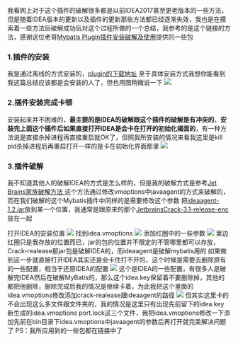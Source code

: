 我看网上对于这个插件的破解很多都是以前IDEA2017甚至更老版本的一些方法，但是随着IDEA版本的更新以及插件的更新那些方法都已经逐渐失效，我也是在摸索着一些方法后破解成功后对这个过程所做的一个总结，我参考的是这个链接的方法，感谢这位老哥[Mybatis Plugin插件安装破解及使用](https://blog.csdn.net/u011410529/article/details/54098067)提供的一些包

### 1.插件的安装
我是通过离线的方式安装的，[plugin的下载地址](https://github.com/LeeWiHong/WiHongNoteBook/blob/master/JAVA/%E3%80%90%E5%8D%95%E7%8B%AC%E5%8C%85%E3%80%91MyBatis%20V3.58.zip)
至于具体安装方式我想你能看到我这篇总结应该都是会安装的人了，但也用图稍微说一下
![](https://ws4.sinaimg.cn/large/006tNbRwgy1fvevovv6l9j318g110jwh.jpg)

### 2.插件安装完成卡顿
安装起来并不困难的，**最主要的是IDEA的破解跟这个插件的破解是有冲突的**，**安装完上面这个插件后如果直接打开IDEA是会卡在打开的初始化揭面的**，有一种方法说是直接杀掉进程再直接重启就OK了，但照我所安装的情况来看我这里是kill pid杀掉进程后再重启打开一样的是卡在初始化界面那里
![](https://ws4.sinaimg.cn/large/006tNbRwgy1fvevtewtmvj30zk0m8x2a.jpg)

### 3.插件破解
我不知道其他人的破解IDEA的方式是怎么样的，但是我的破解方式是参考[Jet Brains家族破解方法
](https://www.jianshu.com/p/f404994e2843)这个方法通过修改vmoptions中javaagent的方式来破解的，而在我们破解的这个Mybatis插件中同样的是需要修改这个参数
把[ideaagent-1.2.jar](https://github.com/LeeWiHong/WiHongNoteBook/blob/master/JAVA/jar%E5%8C%85/ideaagent-1.2.jar)放到某一个位置，我通常是跟原来的那个[JetbrainsCrack-3.1-release-enc](https://github.com/LeeWiHong/WiHongNoteBook/blob/master/JAVA/jar%E5%8C%85/JetbrainsCrack-3.1-release-enc.jar)放在一起

打开IDEA的安装位置
![](https://ws2.sinaimg.cn/large/006tNbRwgy1fvew7ghxdmj31eq0ogn8a.jpg)
找到idea.vmoptions
![](https://ws1.sinaimg.cn/large/006tNbRwgy1fvew93rvq1j31ee0o8ahr.jpg)
添加红圈中的一些参数
![](https://ws4.sinaimg.cn/large/006tNbRwgy1fvewae1ttxj310i0leaek.jpg)
里边红圈只是我存放的位置而已，jar的包的位置并不限定的不管哪里都可以存放，Crack-realease那jar包是破解IDEA的，而ideaagent是破解mybatis用的
如果做到这一步就直接打开IDEA其实还是会卡住打不开的，这个时候是需要去删除原有的一些配置，相当于还原IDEA的配置
![](https://ws2.sinaimg.cn/large/006tNbRwgy1fvewh40j6xj31kw0n0tmg.jpg)
这个是IDEA的一些配置，有很多人是破解完IDEA然后在破解MyBatis的，那么这个idea.key保留着不要删除掉，其他的都把他删除，删除完成后我的情况是继续卡着，为此我把这个里面的idea.vmoptions修改添加crack-realease跟ideaagent的路径
![](https://lh3.googleusercontent.com/-KoJb3dRPpYg/W6IBIEBkxyI/AAAAAAAAADo/K3J-fZsblOkGRgnA4Z1-8F83PG01HFNMwCHMYCw/I/15373437734311.jpg)
但其实这里卡的不会出现这么多文件跟文件夹的，我的情况是这里只有出现先前留下的idea.key 新生成的idea.vmoptions port.lock这三个文件，我把idea.vmoptions修改一下添加先前在bin目录下idea.vmoptions中javaagent的参数后再打开就完美解决问题了
PS：我所应用到的一些包都在链接中了




